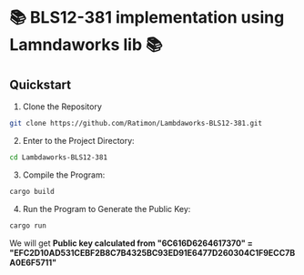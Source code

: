 <h1>📚 BLS12-381 implementation using Lamndaworks lib 📚</h1>

## Quickstart

1. Clone the Repository

```bash
git clone https://github.com/Ratimon/Lambdaworks-BLS12-381.git
```

2. Enter to the Project Directory:

```bash
cd Lambdaworks-BLS12-381
```

3. Compile the Program:

```bash
cargo build
```

4. Run the Program to Generate the Public Key:

```bash
cargo run
```

We will get **Public key calculated from  "6C616D6264617370" = "EFC2D10AD531CEBF2B8C7B4325BC93ED91E6477D260304C1F9ECC7BA0E6F5711"**